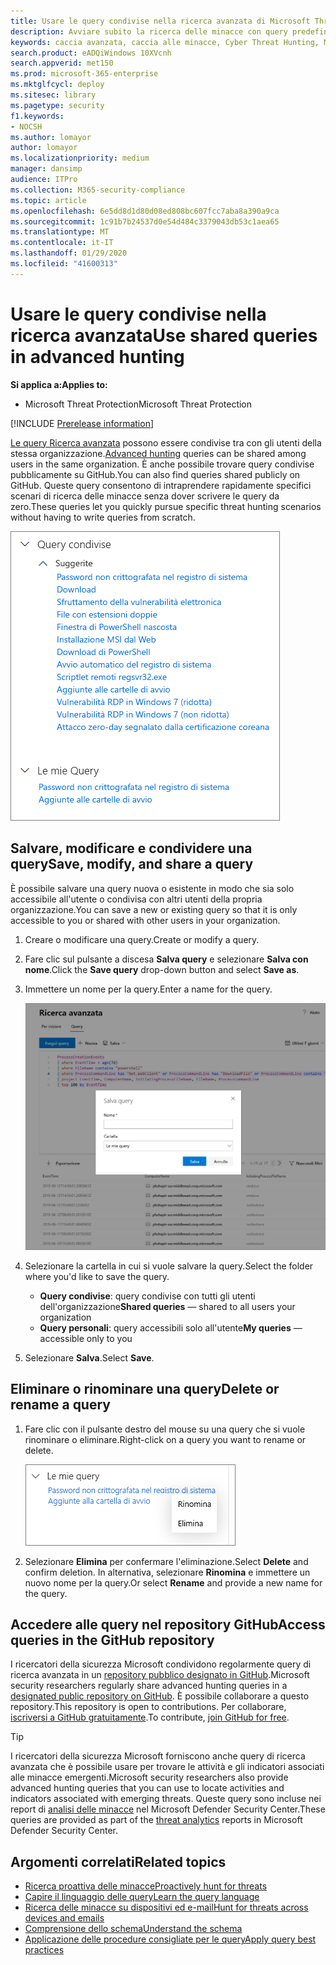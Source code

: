 ```yaml
---
title: Usare le query condivise nella ricerca avanzata di Microsoft Threat Protection
description: Avviare subito la ricerca delle minacce con query predefinite e condivise. Condividere le query con il pubblico o la propria organizzazione.
keywords: caccia avanzata, caccia alle minacce, Cyber Threat Hunting, Microsoft Threat Protection, Microsoft 365, MTP, M365, Search, query, telemetria, rilevamenti personalizzati, schema, kusto, GitHub repo, My Querys, Shared queries
search.product: eADQiWindows 10XVcnh
search.appverid: met150
ms.prod: microsoft-365-enterprise
ms.mktglfcycl: deploy
ms.sitesec: library
ms.pagetype: security
f1.keywords:
- NOCSH
ms.author: lomayor
author: lomayor
ms.localizationpriority: medium
manager: dansimp
audience: ITPro
ms.collection: M365-security-compliance
ms.topic: article
ms.openlocfilehash: 6e5dd8d1d80d08ed808bc607fcc7aba8a390a9ca
ms.sourcegitcommit: 1c91b7b24537d0e54d484c3379043db53c1aea65
ms.translationtype: MT
ms.contentlocale: it-IT
ms.lasthandoff: 01/29/2020
ms.locfileid: "41600313"
---
```

# <a name="use-shared-queries-in-advanced-hunting"></a><span data-ttu-id="6008b-105">Usare le query condivise nella ricerca avanzata</span><span class="sxs-lookup"><span data-stu-id="6008b-105">Use shared queries in advanced hunting</span></span>

<span data-ttu-id="6008b-106">**Si applica a:**</span><span class="sxs-lookup"><span data-stu-id="6008b-106">**Applies to:**</span></span>
- <span data-ttu-id="6008b-107">Microsoft Threat Protection</span><span class="sxs-lookup"><span data-stu-id="6008b-107">Microsoft Threat Protection</span></span>

[!INCLUDE [Prerelease information](../includes/prerelease.md)]

<span data-ttu-id="6008b-108">[Le query Ricerca avanzata](advanced-hunting-overview.md) possono essere condivise tra con gli utenti della stessa organizzazione.</span><span class="sxs-lookup"><span data-stu-id="6008b-108">[Advanced hunting](advanced-hunting-overview.md) queries can be shared among users in the same organization.</span></span> <span data-ttu-id="6008b-109">È anche possibile trovare query condivise pubblicamente su GitHub.</span><span class="sxs-lookup"><span data-stu-id="6008b-109">You can also find queries shared publicly on GitHub.</span></span> <span data-ttu-id="6008b-110">Queste query consentono di intraprendere rapidamente specifici scenari di ricerca delle minacce senza dover scrivere le query da zero.</span><span class="sxs-lookup"><span data-stu-id="6008b-110">These queries let you quickly pursue specific threat hunting scenarios without having to write queries from scratch.</span></span>

![Immagine di query condivise](../images/advanced-hunting-shared-queries.png)

## <a name="save-modify-and-share-a-query"></a><span data-ttu-id="6008b-112">Salvare, modificare e condividere una query</span><span class="sxs-lookup"><span data-stu-id="6008b-112">Save, modify, and share a query</span></span>
<span data-ttu-id="6008b-113">È possibile salvare una query nuova o esistente in modo che sia solo accessibile all'utente o condivisa con altri utenti della propria organizzazione.</span><span class="sxs-lookup"><span data-stu-id="6008b-113">You can save a new or existing query so that it is only accessible to you or shared with other users in your organization.</span></span> 

1. <span data-ttu-id="6008b-114">Creare o modificare una query.</span><span class="sxs-lookup"><span data-stu-id="6008b-114">Create or modify a query.</span></span> 

2. <span data-ttu-id="6008b-115">Fare clic sul pulsante a discesa **Salva query** e selezionare **Salva con nome**.</span><span class="sxs-lookup"><span data-stu-id="6008b-115">Click the **Save query** drop-down button and select **Save as**.</span></span>
    
3. <span data-ttu-id="6008b-116">Immettere un nome per la query.</span><span class="sxs-lookup"><span data-stu-id="6008b-116">Enter a name for the query.</span></span> 

   ![Immagine del salvataggio di una query](../images/advanced-hunting-save-query.png)

4. <span data-ttu-id="6008b-118">Selezionare la cartella in cui si vuole salvare la query.</span><span class="sxs-lookup"><span data-stu-id="6008b-118">Select the folder where you'd like to save the query.</span></span>
    - <span data-ttu-id="6008b-119">**Query condivise**: query condivise con tutti gli utenti dell'organizzazione</span><span class="sxs-lookup"><span data-stu-id="6008b-119">**Shared queries** — shared to all users your organization</span></span>
    - <span data-ttu-id="6008b-120">**Query personali**: query accessibili solo all'utente</span><span class="sxs-lookup"><span data-stu-id="6008b-120">**My queries** — accessible only to you</span></span>
    
5. <span data-ttu-id="6008b-121">Selezionare **Salva**.</span><span class="sxs-lookup"><span data-stu-id="6008b-121">Select **Save**.</span></span> 

## <a name="delete-or-rename-a-query"></a><span data-ttu-id="6008b-122">Eliminare o rinominare una query</span><span class="sxs-lookup"><span data-stu-id="6008b-122">Delete or rename a query</span></span>
1. <span data-ttu-id="6008b-123">Fare clic con il pulsante destro del mouse su una query che si vuole rinominare o eliminare.</span><span class="sxs-lookup"><span data-stu-id="6008b-123">Right-click on a query you want to rename or delete.</span></span>

    ![Immagine dell'eliminazione di una query](../images/advanced_hunting_delete_rename.png)

2. <span data-ttu-id="6008b-125">Selezionare **Elimina** per confermare l'eliminazione.</span><span class="sxs-lookup"><span data-stu-id="6008b-125">Select **Delete** and confirm deletion.</span></span> <span data-ttu-id="6008b-126">In alternativa, selezionare **Rinomina** e immettere un nuovo nome per la query.</span><span class="sxs-lookup"><span data-stu-id="6008b-126">Or select **Rename** and provide a new name for the query.</span></span>

## <a name="access-queries-in-the-github-repository"></a><span data-ttu-id="6008b-127">Accedere alle query nel repository GitHub</span><span class="sxs-lookup"><span data-stu-id="6008b-127">Access queries in the GitHub repository</span></span>  
<span data-ttu-id="6008b-128">I ricercatori della sicurezza Microsoft condividono regolarmente query di ricerca avanzata in un [repository pubblico designato in GitHub](https://github.com/microsoft/MTP-AHQ).</span><span class="sxs-lookup"><span data-stu-id="6008b-128">Microsoft security researchers regularly share advanced hunting queries in a [designated public repository on GitHub](https://github.com/microsoft/MTP-AHQ).</span></span> <span data-ttu-id="6008b-129">È possibile collaborare a questo repository.</span><span class="sxs-lookup"><span data-stu-id="6008b-129">This repository is open to contributions.</span></span> <span data-ttu-id="6008b-130">Per collaborare, [iscriversi a GitHub gratuitamente](https://github.com/).</span><span class="sxs-lookup"><span data-stu-id="6008b-130">To contribute, [join GitHub for free](https://github.com/).</span></span>

>[!tip]
><span data-ttu-id="6008b-131">I ricercatori della sicurezza Microsoft forniscono anche query di ricerca avanzata che è possibile usare per trovare le attività e gli indicatori associati alle minacce emergenti.</span><span class="sxs-lookup"><span data-stu-id="6008b-131">Microsoft security researchers also provide advanced hunting queries that you can use to locate activities and indicators associated with emerging threats.</span></span> <span data-ttu-id="6008b-132">Queste query sono incluse nei report di [analisi delle minacce](https://docs.microsoft.com/windows/security/threat-protection/microsoft-defender-atp/threat-analytics) nel Microsoft Defender Security Center.</span><span class="sxs-lookup"><span data-stu-id="6008b-132">These queries are provided as part of the [threat analytics](https://docs.microsoft.com/windows/security/threat-protection/microsoft-defender-atp/threat-analytics) reports in Microsoft Defender Security Center.</span></span>

## <a name="related-topics"></a><span data-ttu-id="6008b-133">Argomenti correlati</span><span class="sxs-lookup"><span data-stu-id="6008b-133">Related topics</span></span>
- [<span data-ttu-id="6008b-134">Ricerca proattiva delle minacce</span><span class="sxs-lookup"><span data-stu-id="6008b-134">Proactively hunt for threats</span></span>](advanced-hunting-overview.md)
- [<span data-ttu-id="6008b-135">Capire il linguaggio delle query</span><span class="sxs-lookup"><span data-stu-id="6008b-135">Learn the query language</span></span>](advanced-hunting-query-language.md)
- [<span data-ttu-id="6008b-136">Ricerca delle minacce su dispositivi ed e-mail</span><span class="sxs-lookup"><span data-stu-id="6008b-136">Hunt for threats across devices and emails</span></span>](advanced-hunting-query-emails-devices.md)
- [<span data-ttu-id="6008b-137">Comprensione dello schema</span><span class="sxs-lookup"><span data-stu-id="6008b-137">Understand the schema</span></span>](advanced-hunting-schema-tables.md)
- [<span data-ttu-id="6008b-138">Applicazione delle procedure consigliate per le query</span><span class="sxs-lookup"><span data-stu-id="6008b-138">Apply query best practices</span></span>](advanced-hunting-best-practices.md)